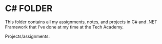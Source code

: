 # C# FOLDER
This folder contains all my assignments, notes, and projects in
C# and .NET Framework that I've done at my time at the Tech Academy.

Projects/assignments:

